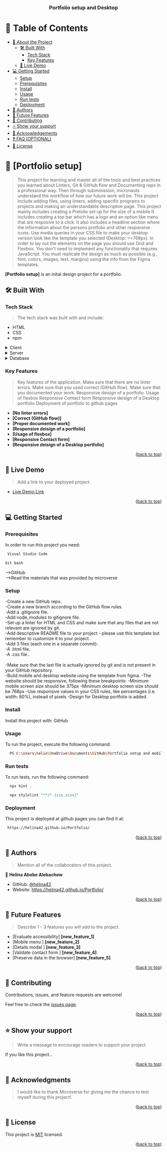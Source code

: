 <a name="readme-top"></a>



<div align="center">
  <!-- You are encouraged to replace this logo with your own! Otherwise you can also remove it. -->
  
  <br/>

  <h3><b>Portfolio setup and Desktop</b></h3>

</div>

<!-- TABLE OF CONTENTS -->

# 📗 Table of Contents

- [📖 About the Project](#about-project)
  - [🛠 Built With](#built-with)
    - [Tech Stack](#tech-stack)
    - [Key Features](#key-features)
  - [🚀 Live Demo](#live-demo)
- [💻 Getting Started](#getting-started)
  - [Setup](#setup)
  - [Prerequisites](#prerequisites)
  - [Install](#install)
  - [Usage](#usage)
  - [Run tests](#run-tests)
  - [Deployment](#triangular_flag_on_post-deployment)
- [👥 Authors](#authors)
- [🔭 Future Features](#future-features)
- [🤝 Contributing](#contributing)
- [⭐️ Show your support](#support)
- [🙏 Acknowledgements](#acknowledgements)
- [❓ FAQ (OPTIONAL)](#faq)
- [📝 License](#license)

<!-- PROJECT DESCRIPTION -->

# 📖 [Portfolio setup] <a name="about-project"></a>

> This project for learning and master all of the tools and best practices you learned about Linters, Git & GitHub flow and Documenting repo in a professional way. Then through submmission, micronauts understand the workflow of how our future work will be. 
This project include adding files, using linters, adding specific programs to projects and making an understandable descriptive page. 
This project mainly includes creating a Protolio set up for the size of a mobile.It includes creating a top bar which has a logo and an option like menu that are resposive to a click.
It also includes a headline section where the information about the persons protfolio and other responsive icons.
Use media queries in your CSS file to make your desktop version look like the template you selected (Desktop: >=768px).
In order to lay out the elements on the page you should use Grid and Flexbox.
You don't need to implement any functionality that requires JavaScript.
You must replicate the design as much as possible (e.g., font, colors, images, text, margins) using the info from the Figma templates.

**[Portfolio setup]** is an inital design project for a portfolio.

## 🛠 Built With <a name="built-with"></a>

### Tech Stack <a name="tech-stack"></a>

>  The tech stack was built with and include:
- HTML
- CSS
- npm

<details>
  <summary>Client</summary>
  
</details>

<details>
  <summary>Server</summary>
  
</details>

<details>
<summary>Database</summary>

</details>

<!-- Features -->

### Key Features <a name="key-features"></a>

> Key features of the application.
Make sure that there are no linter errors.
Make sure that you used correct (GitHub flow).
Make sure that you documented your work.
Responsive deisign of a portfolio.
Usage of flexbox
Responsive Contact form 
Responsive deisign of a Desktop portfolio
Deployment of portfolio to github pages 

- **[No linter errors]**
- **[Correct (GitHub flow)]**
- **[Proper documented work]**
- **[Responsive deisign of a portfolio]**
- **[Usage of flexbox]**
- **[Responsive Contact form]**
- **[Responsive deisign of a Desktop portfolio]**


<p align="right">(<a href="#readme-top">back to top</a>)</p>

<!-- LIVE DEMO -->

## 🚀 Live Demo <a name="live-demo"></a>

> Add a link to your deployed project.

- [Live Demo Link](https://yourdeployedapplicationlink.com)

<p align="right">(<a href="#readme-top">back to top</a>)</p>

<!-- GETTING STARTED -->

## 💻 Getting Started <a name="getting-started"></a>



### Prerequisites

In order to run this project you need:
```sh
 Visual Studio Code
```
 
 ```sh
 Git bash
```
 
-->GitHub<br>
-->Read the materials that was provided by microverse

<!--
Example command:

```sh
 gem install rails
```
 -->

### Setup

-Create a new GitHub repo.<br>
-Create a new branch according to the GitHub flow rules.<br>
-Add a .gitignore file.<br>
-Add node_modules to gitignore file.<br>
-Set up a linter for HTML and CSS and make sure that any files that are not relevant are ignored by git.<br>
-Add descriptive README file to your project - please use this template but remember to customize it to your project.<br>
-Add 3 files (each one in a separate commit):<br>
        -A .html file.<br>
        -A .css file..<br>        
-Make sure that the last file is actually ignored by git and is not present in your GitHub repository.<br>
-Build mobile and desktop website using the template from figma.
-The website should be responsive, following these breakpoints:
  -Minimum mobile screen size should be 375px
  -Minimum desktop screen size should be 768px
-Use responsive values in your CSS rules, like percentages (i.e. width: 80%), instead of pixels
-Design for Desktop portfolio is added.


<!--
Example commands:

```sh
  cd my-folder
  git clone git@github.com:myaccount/my-project.git
```
--->

### Install

Install this project with: GitHub

<!--
Example command:

```sh
  cd my-project
  gem install
```
--->

### Usage

To run the project, execute the following command:
```sh
  PS C:\Users\helin\OneDrive\Documents\GitHub\Portfolio setup and mobile>
```

<!--
Example command:

```sh
  rails server
```
--->

### Run tests

To run tests, run the following command:
```sh
  npx hint .
```
```sh
  npx stylelint "**/*.{css,scss}"
```

<!--
Example command:

```sh
  bin/rails test test/models/article_test.rb
```
--->

### Deployment
This project is deployed at github pages you can find it at:
```sh
 https://helina42.github.io/Portfolio/
```


<p align="right">(<a href="#readme-top">back to top</a>)</p>

<!-- AUTHORS -->

## 👥 Authors <a name="authors"></a>

> Mention all of the collaborators of this project.

👤 **Helina Abebe Alebachew**

- GitHub: [@helina42](https://github.com/helina42)
- Website: https://helina42.github.io/Portfolio/


<p align="right">(<a href="#readme-top">back to top</a>)</p>

<!-- FUTURE FEATURES -->

## 🔭 Future Features <a name="future-features"></a>

> Describe 1 - 3 features you will add to the project.

- [Evaluate accessibility] **[new_feature_1]**
- [Mobile menu ] **[new_feature_2]**
- [Details modal ] **[new_feature_3]**
- [Validate contact form ] **[new_feature_4]**
- [Preserve data in the browser] **[new_feature_5]**


<p align="right">(<a href="#readme-top">back to top</a>)</p>

<!-- CONTRIBUTING -->

## 🤝 Contributing <a name="contributing"></a>

Contributions, issues, and feature requests are welcome!

Feel free to check the [issues page](../../issues/).

<p align="right">(<a href="#readme-top">back to top</a>)</p>

<!-- SUPPORT -->

## ⭐️ Show your support <a name="support"></a>

> Write a message to encourage readers to support your project

If you like this project...

<p align="right">(<a href="#readme-top">back to top</a>)</p>

<!-- ACKNOWLEDGEMENTS -->

## 🙏 Acknowledgments <a name="acknowledgements"></a>

> I would like to thank Microverse for giving me the chance to test myself during this project!.

<p align="right">(<a href="#readme-top">back to top</a>)</p>


<!-- LICENSE -->

## 📝 License <a name="license"></a>

This project is [MIT](./LICENSE) licensed.



<p align="right">(<a href="#readme-top">back to top</a>)</p>
